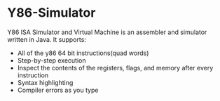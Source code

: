 # Y86-Simulator
Y86 ISA Simulator and Virtual Machine is an assembler and simulator written in Java. 
It supports:

* All of the y86 64 bit instructions(quad words)
* Step-by-step execution
* Inspect the contents of the registers, flags, and memory after every instruction
* Syntax highlighting
* Compiler errors as you type
